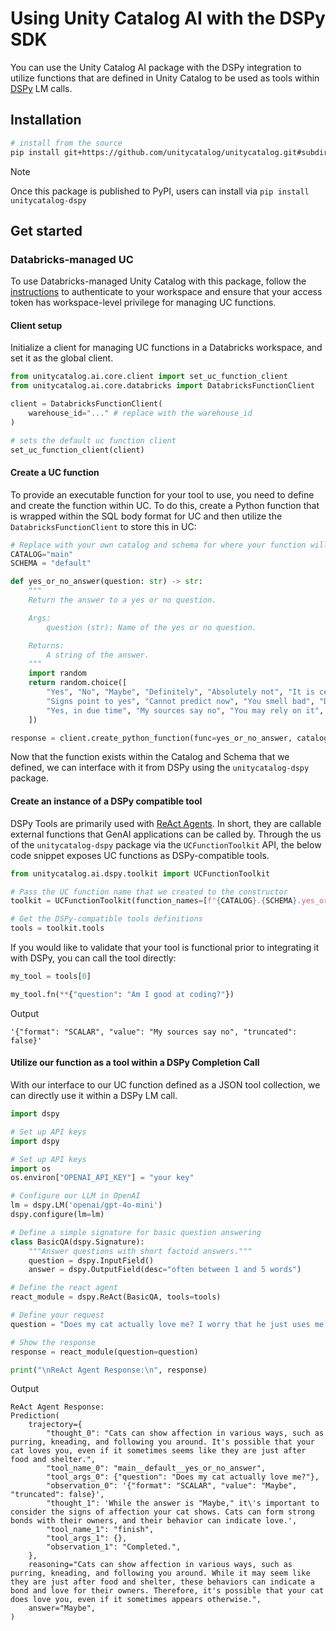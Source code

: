 # Using Unity Catalog AI with the DSPy SDK

You can use the Unity Catalog AI package with the DSPy integration to utilize functions that are defined in Unity Catalog to be used as tools within [DSPy](https://dspy-docs.vercel.app/intro/) LM calls.

## Installation

```sh
# install from the source
pip install git+https://github.com/unitycatalog/unitycatalog.git#subdirectory=unitycatalog-ai/integrations/dspy
```

> [!NOTE]
> Once this package is published to PyPI, users can install via `pip install unitycatalog-dspy`

## Get started

### Databricks-managed UC

To use Databricks-managed Unity Catalog with this package, follow the [instructions](https://docs.databricks.com/en/dev-tools/cli/authentication.html#authentication-for-the-databricks-cli) to authenticate to your workspace and ensure that your access token has workspace-level privilege for managing UC functions.

#### Client setup

Initialize a client for managing UC functions in a Databricks workspace, and set it as the global client.

```python
from unitycatalog.ai.core.client import set_uc_function_client
from unitycatalog.ai.core.databricks import DatabricksFunctionClient

client = DatabricksFunctionClient(
    warehouse_id="..." # replace with the warehouse_id
)

# sets the default uc function client
set_uc_function_client(client)
```

#### Create a UC function

To provide an executable function for your tool to use, you need to define and create the function within UC. To do this,
create a Python function that is wrapped within the SQL body format for UC and then utilize the `DatabricksFunctionClient` to store this in UC:

```python
# Replace with your own catalog and schema for where your function will be stored
CATALOG="main"
SCHEMA = "default"

def yes_or_no_answer(question: str) -> str:
    """
    Return the answer to a yes or no question.

    Args:
        question (str): Name of the yes or no question.

    Returns:
        A string of the answer.
    """
    import random
    return random.choice([
        "Yes", "No", "Maybe", "Definitely", "Absolutely not", "It is certain", "Very doubtful", 
        "Signs point to yes", "Cannot predict now", "You smell bad", "Don't count on it", 
        "Yes, in due time", "My sources say no", "You may rely on it", "Better not tell you now"
    ])

response = client.create_python_function(func=yes_or_no_answer, catalog=CATALOG, schema=SCHEMA)
```

Now that the function exists within the Catalog and Schema that we defined, we can interface with it from DSPy using the `unitycatalog-dspy` package.

#### Create an instance of a DSPy compatible tool

DSPy Tools are primarily used with [ReAct Agents](https://dspy-docs.vercel.app/deep-dive/modules/react/). In short, they are callable external functions that GenAI applications can be called by. Through the us of the `unitycatalog-dspy` package via the `UCFunctionToolkit` API, the below code snippet exposes UC functions as DSPy-compatible tools. 

```python
from unitycatalog.ai.dspy.toolkit import UCFunctionToolkit

# Pass the UC function name that we created to the constructor
toolkit = UCFunctionToolkit(function_names=[f"{CATALOG}.{SCHEMA}.yes_or_no_answer"])

# Get the DSPy-compatible tools definitions
tools = toolkit.tools
```

If you would like to validate that your tool is functional prior to integrating it with DSPy, you can call the tool directly:

```python
my_tool = tools[0]

my_tool.fn(**{"question": "Am I good at coding?"})
```

Output
```text
'{"format": "SCALAR", "value": "My sources say no", "truncated": false}'
```

#### Utilize our function as a tool within a DSPy Completion Call

With our interface to our UC function defined as a JSON tool collection, we can directly use it within a DSPy LM call.

```python
import dspy 

# Set up API keys
import dspy 

# Set up API keys
import os
os.environ["OPENAI_API_KEY"] = "your key"

# Configure our LLM in OpenAI
lm = dspy.LM('openai/gpt-4o-mini')
dspy.configure(lm=lm)

# Define a simple signature for basic question answering
class BasicQA(dspy.Signature):
    """Answer questions with short factoid answers."""
    question = dspy.InputField()
    answer = dspy.OutputField(desc="often between 1 and 5 words")

# Define the react agent
react_module = dspy.ReAct(BasicQA, tools=tools)

# Define your request 
question = "Does my cat actually love me? I worry that he just uses me for food and shelter."

# Show the response
response = react_module(question=question)

print("\nReAct Agent Response:\n", response)
```

Output
```text
ReAct Agent Response:
Prediction(
    trajectory={
        "thought_0": "Cats can show affection in various ways, such as purring, kneading, and following you around. It's possible that your cat loves you, even if it sometimes seems like they are just after food and shelter.",
        "tool_name_0": "main__default__yes_or_no_answer",
        "tool_args_0": {"question": "Does my cat actually love me?"},
        "observation_0": '{"format": "SCALAR", "value": "Maybe", "truncated": false}',
        "thought_1": 'While the answer is "Maybe," it\'s important to consider the signs of affection your cat shows. Cats can form strong bonds with their owners, and their behavior can indicate love.',
        "tool_name_1": "finish",
        "tool_args_1": {},
        "observation_1": "Completed.",
    },
    reasoning="Cats can show affection in various ways, such as purring, kneading, and following you around. While it may seem like they are just after food and shelter, these behaviors can indicate a bond and love for their owners. Therefore, it's possible that your cat does love you, even if it sometimes appears otherwise.",
    answer="Maybe",
)
```
